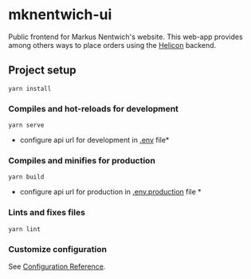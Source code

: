 # mknentwich-ui
Public frontend for Markus Nentwich's website. This web-app provides among others ways to place orders using the [Helicon](https://github.com/mknentwich/helicon) backend.  

## Project setup
```
yarn install
```

### Compiles and hot-reloads for development
```
yarn serve
```
* configure api url for development in [.env](.env) file*
### Compiles and minifies for production
```
yarn build
```
* configure api url for production in [.env.production](.env.production) file *
### Lints and fixes files
```
yarn lint
```

### Customize configuration
See [Configuration Reference](https://cli.vuejs.org/config/).

